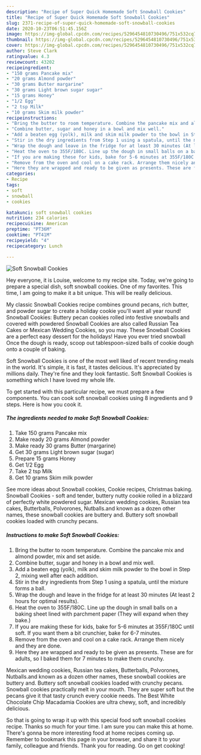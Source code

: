 ```yaml
---
description: "Recipe of Super Quick Homemade Soft Snowball Cookies"
title: "Recipe of Super Quick Homemade Soft Snowball Cookies"
slug: 2371-recipe-of-super-quick-homemade-soft-snowball-cookies
date: 2020-10-23T06:51:45.156Z
image: https://img-global.cpcdn.com/recipes/5296454810730496/751x532cq70/soft-snowball-cookies-recipe-main-photo.jpg
thumbnail: https://img-global.cpcdn.com/recipes/5296454810730496/751x532cq70/soft-snowball-cookies-recipe-main-photo.jpg
cover: https://img-global.cpcdn.com/recipes/5296454810730496/751x532cq70/soft-snowball-cookies-recipe-main-photo.jpg
author: Steve Clark
ratingvalue: 4.3
reviewcount: 43202
recipeingredient:
- "150 grams Pancake mix"
- "20 grams Almond powder"
- "30 grams Butter margarine"
- "30 grams Light brown sugar sugar"
- "15 grams Honey"
- "1/2 Egg"
- "2 tsp Milk"
- "10 grams Skim milk powder"
recipeinstructions:
- "Bring the butter to room temperature. Combine the pancake mix and almond powder, mix and set aside."
- "Combine butter, sugar and honey in a bowl and mix well."
- "Add a beaten egg (yolk), milk and skim milk powder to the bowl in Step 2, mixing well after each addition."
- "Stir in the dry ingredients from Step 1 using a spatula, until the mixture forms a ball."
- "Wrap the dough and leave in the fridge for at least 30 minutes (At least 2 hours for optimal results)."
- "Heat the oven to 355F/180C. Line up the dough in small balls on a baking sheet lined with parchment paper (They will expand when they bake.)"
- "If you are making these for kids, bake for 5-6 minutes at 355F/180C until soft. If you want them a bit crunchier, bake for 6-7 minutes."
- "Remove from the oven and cool on a cake rack. Arrange them nicely and they are done."
- "Here they are wrapped and ready to be given as presents. These are for adults, so I baked them for 7 minutes to make them crunchy."
categories:
- Recipe
tags:
- soft
- snowball
- cookies

katakunci: soft snowball cookies 
nutrition: 234 calories
recipecuisine: American
preptime: "PT36M"
cooktime: "PT41M"
recipeyield: "4"
recipecategory: Lunch

---
```



![Soft Snowball Cookies](https://img-global.cpcdn.com/recipes/5296454810730496/751x532cq70/soft-snowball-cookies-recipe-main-photo.jpg)

Hey everyone, it is Louise, welcome to my recipe site. Today, we're going to prepare a special dish, soft snowball cookies. One of my favorites. This time, I am going to make it a bit unique. This will be really delicious.

My classic Snowball Cookies recipe combines ground pecans, rich butter, and powder sugar to create a holiday cookie you&#39;ll want all year round! Snowball Cookies: Buttery pecan cookies rolled into festive snowballs and covered with powdered Snowball Cookies are also called Russian Tea Cakes or Mexican Wedding Cookies, so you may. These Snowball Cookies are a perfect easy dessert for the holidays! Have you ever tried snowball Once the dough is ready, scoop out tablespoon-sized balls of cookie dough onto a couple of baking.

Soft Snowball Cookies is one of the most well liked of recent trending meals in the world. It's simple, it is fast, it tastes delicious. It's appreciated by millions daily. They're fine and they look fantastic. Soft Snowball Cookies is something which I have loved my whole life.


To get started with this particular recipe, we must prepare a few components. You can cook soft snowball cookies using 8 ingredients and 9 steps. Here is how you cook it.

<!--inarticleads1-->

##### The ingredients needed to make Soft Snowball Cookies:

1. Take 150 grams Pancake mix
1. Make ready 20 grams Almond powder
1. Make ready 30 grams Butter (margarine)
1. Get 30 grams Light brown sugar (sugar)
1. Prepare 15 grams Honey
1. Get 1/2 Egg
1. Take 2 tsp Milk
1. Get 10 grams Skim milk powder


See more ideas about Snowball cookies, Cookie recipes, Christmas baking. Snowball Cookies - soft and tender, buttery nutty cookie rolled in a blizzard of perfectly white powdered sugar. Mexican wedding cookies, Russian tea cakes, Butterballs, Polvorones, Nutballs.and known as a dozen other names, these snowball cookies are buttery and. Buttery soft snowball cookies loaded with crunchy pecans. 

<!--inarticleads2-->

##### Instructions to make Soft Snowball Cookies:

1. Bring the butter to room temperature. Combine the pancake mix and almond powder, mix and set aside.
1. Combine butter, sugar and honey in a bowl and mix well.
1. Add a beaten egg (yolk), milk and skim milk powder to the bowl in Step 2, mixing well after each addition.
1. Stir in the dry ingredients from Step 1 using a spatula, until the mixture forms a ball.
1. Wrap the dough and leave in the fridge for at least 30 minutes (At least 2 hours for optimal results).
1. Heat the oven to 355F/180C. Line up the dough in small balls on a baking sheet lined with parchment paper (They will expand when they bake.)
1. If you are making these for kids, bake for 5-6 minutes at 355F/180C until soft. If you want them a bit crunchier, bake for 6-7 minutes.
1. Remove from the oven and cool on a cake rack. Arrange them nicely and they are done.
1. Here they are wrapped and ready to be given as presents. These are for adults, so I baked them for 7 minutes to make them crunchy.


Mexican wedding cookies, Russian tea cakes, Butterballs, Polvorones, Nutballs.and known as a dozen other names, these snowball cookies are buttery and. Buttery soft snowball cookies loaded with crunchy pecans. Snowball cookies practically melt in your mouth. They are super soft but the pecans give it that tasty crunch every cookie needs. The Best White Chocolate Chip Macadamia Cookies are ultra chewy, soft, and incredibly delicious. 

So that is going to wrap it up with this special food soft snowball cookies recipe. Thanks so much for your time. I am sure you can make this at home. There's gonna be more interesting food at home recipes coming up. Remember to bookmark this page in your browser, and share it to your family, colleague and friends. Thank you for reading. Go on get cooking!
